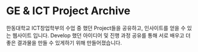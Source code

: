 # GE & ICT Project Archive
한동대학교 ICT창업학부의 수업 중 했던 Project들을 공유하고, 인사이트를 얻을 수 있는 웹사이트 입니다. 
Develop 했던 아이디어 및 진행 과정 공유를 통해 서로 배우고 더 좋은 결과물을 만들 수 있게하기 위해 만들어졌습니다.
